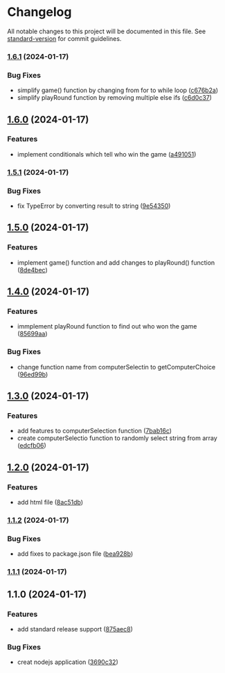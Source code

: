 # Changelog

All notable changes to this project will be documented in this file. See [standard-version](https://github.com/conventional-changelog/standard-version) for commit guidelines.

### [1.6.1](https://github.com/adammmusial/rock-paper-scissors/compare/v1.6.0...v1.6.1) (2024-01-17)


### Bug Fixes

* simplify  game() function by changing from for to while loop ([c676b2a](https://github.com/adammmusial/rock-paper-scissors/commit/c676b2a447a181fabd42d5f8214a180fbdb3b5a7))
* simplify playRound function by removing multiple else ifs ([c6d0c37](https://github.com/adammmusial/rock-paper-scissors/commit/c6d0c373fb4b13ec6f54452c2b89bab9341e3ad7))

## [1.6.0](https://github.com/adammmusial/rock-paper-scissors/compare/v1.5.1...v1.6.0) (2024-01-17)


### Features

* implement conditionals which tell who win the game ([a491051](https://github.com/adammmusial/rock-paper-scissors/commit/a491051959f8f23b1ad5e3dfef0318deac531b9c))

### [1.5.1](https://github.com/adammmusial/rock-paper-scissors/compare/v1.5.0...v1.5.1) (2024-01-17)


### Bug Fixes

* fix TypeError by converting result to string ([9e54350](https://github.com/adammmusial/rock-paper-scissors/commit/9e54350320a14508d1beddc008de51deceee0cdc))

## [1.5.0](https://github.com/adammmusial/rock-paper-scissors/compare/v1.4.0...v1.5.0) (2024-01-17)


### Features

* implement game() function and add changes to playRound() function ([8de4bec](https://github.com/adammmusial/rock-paper-scissors/commit/8de4becfce6bcb4cce700b663213bf0e36524074))

## [1.4.0](https://github.com/adammmusial/rock-paper-scissors/compare/v1.3.0...v1.4.0) (2024-01-17)


### Features

* immplement playRound function to find out who won the game ([85699aa](https://github.com/adammmusial/rock-paper-scissors/commit/85699aa7a2c6120b7c2e45f343a09747c6154d3a))


### Bug Fixes

* change function name from computerSelectin to getComputerChoice ([96ed99b](https://github.com/adammmusial/rock-paper-scissors/commit/96ed99bc24745ad9a2a85570245f0707303cdf1b))

## [1.3.0](https://github.com/adammmusial/rock-paper-scissors/compare/v1.2.0...v1.3.0) (2024-01-17)


### Features

* add features to computerSelection function ([7bab16c](https://github.com/adammmusial/rock-paper-scissors/commit/7bab16c5a67bd7e6f6b842c260f53c894d8c6136))
* create computerSelectio function to randomly select string from array ([edcfb06](https://github.com/adammmusial/rock-paper-scissors/commit/edcfb0691027c4058de0d4a76b5042d4c884bd35))

## [1.2.0](https://github.com/adammmusial/rock-paper-scissors/compare/v1.1.2...v1.2.0) (2024-01-17)


### Features

* add html file ([8ac51db](https://github.com/adammmusial/rock-paper-scissors/commit/8ac51db55a98a1a49942847e401f8c443dd9d8c8))

### [1.1.2](https://github.com/adammmusial/rock-paper-scissors/compare/v1.1.1...v1.1.2) (2024-01-17)


### Bug Fixes

* add fixes to package.json file ([bea928b](https://github.com/adammmusial/rock-paper-scissors/commit/bea928bac00d7bceab227c994701eec89507a8e8))

### [1.1.1](https://github.com/adammmusial/rock-paper-scissors/compare/v1.1.0...v1.1.1) (2024-01-17)

## 1.1.0 (2024-01-17)


### Features

* add standard release support ([875aec8](https://github.com/adammmusial/rock-paper-scissors/commit/875aec8e98226ecb9cc8c152b9f801729d7c3540))


### Bug Fixes

* creat nodejs application ([3690c32](https://github.com/adammmusial/rock-paper-scissors/commit/3690c3297744d857275647473eeccc5c02a51656))
